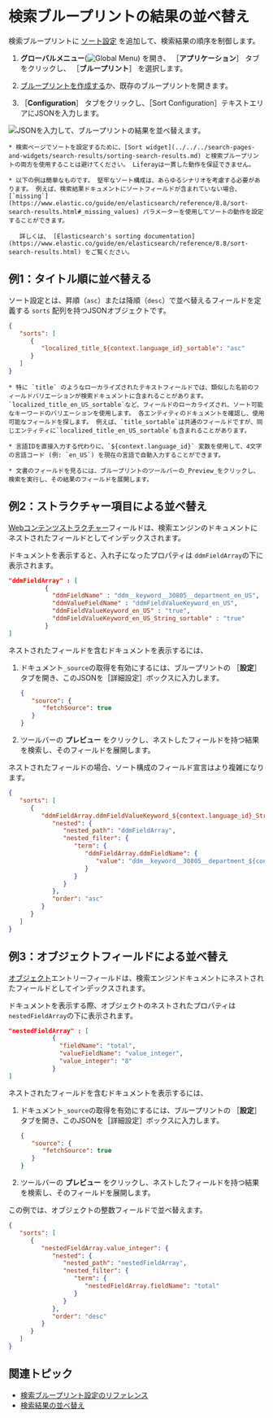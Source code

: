 # 検索ブループリントの結果の並べ替え

検索ブループリントに [ソート設定](./search-blueprints-configuration-reference.md#sort-configuration) を追加して、検索結果の順序を制御します。

1. **グローバルメニュー**(![Global Menu](../../../../images/icon-applications-menu.png)) を開き、 ［**アプリケーション**］ タブをクリックし、 ［**ブループリント**］ を選択します。

1. [ブループリントを作成する](./creating-and-managing-search-blueprints.md)か、既存のブループリントを開きます。

1. ［**Configuration**］ タブをクリックし、［Sort Configuration］テキストエリアにJSONを入力します。

![JSONを入力して、ブループリントの結果を並べ替えます。](./sorting-results-in-a-search-blueprint/images/01.png)

```{important}
* 検索ページでソートを設定するために、[Sort widget](../../../search-pages-and-widgets/search-results/sorting-search-results.md) と検索ブループリントの両方を使用することは避けてください。 Liferayは一貫した動作を保証できません。

* 以下の例は簡単なものです。 堅牢なソート構成は、あらゆるシナリオを考慮する必要があります。 例えば、検索結果ドキュメントにソートフィールドが含まれていない場合、 [`missing`](https://www.elastic.co/guide/en/elasticsearch/reference/8.8/sort-search-results.html#_missing_values) パラメーターを使用してソートの動作を設定することができます。

   詳しくは、 [Elasticsearch's sorting documentation](https://www.elastic.co/guide/en/elasticsearch/reference/8.8/sort-search-results.html) をご覧ください。
```

## 例1：タイトル順に並べ替える

ソート設定とは、昇順（`asc`）または降順（`desc`）で並べ替えるフィールドを定義する `sorts` 配列を持つJSONオブジェクトです。

```json
{
   "sorts": [
      {
         "localized_title_${context.language_id}_sortable": "asc"
      }
   ]
}
```

```{tip}
* 特に `title` のようなローカライズされたテキストフィールドでは、類似した名前のフィールドバリエーションが検索ドキュメントに含まれることがあります。 `localized_title_en_US_sortable`など、フィールドのローカライズされ、ソート可能なキーワードのバリエーションを使用します。 各エンティティのドキュメントを確認し、使用可能なフィールドを探します。 例えば、`title_sortable`は共通のフィールドですが、同じエンティティに`localized_title_en_US_sortable`も含まれることがあります。

* 言語IDを直接入力する代わりに、`${context.language_id}` 変数を使用して、4文字の言語コード (例: `en_US`) を現在の言語で自動入力することができます。

* 文書のフィールドを見るには、ブループリントのツールバーの_Preview_をクリックし、検索を実行し、その結果のフィールドを展開します。
```

## 例2：ストラクチャー項目による並べ替え

[Webコンテンツストラクチャー](../../../../content-authoring-and-management/web-content/web-content-structures.md)フィールドは、検索エンジンのドキュメントにネストされたフィールドとしてインデックスされます。

ドキュメントを表示すると、入れ子になったプロパティは `ddmFieldArray`の下に表示されます。

```json
"ddmFieldArray" : [
          {
            "ddmFieldName" : "ddm__keyword__30805__department_en_US",
            "ddmValueFieldName" : "ddmFieldValueKeyword_en_US",
            "ddmFieldValueKeyword_en_US" : "true",
            "ddmFieldValueKeyword_en_US_String_sortable" : "true"
          }
]
```

ネストされたフィールドを含むドキュメントを表示するには、

1. ドキュメント`_source`の取得を有効にするには、ブループリントの ［**設定**］ タブを開き、このJSONを［詳細設定］ボックスに入力します。

    ```json
    {
       "source": {
          "fetchSource": true
       }
    }
    ```

1. ツールバーの **プレビュー** をクリックし、ネストしたフィールドを持つ結果を検索し、そのフィールドを展開します。

ネストされたフィールドの場合、ソート構成のフィールド宣言はより複雑になります。

```json
{
   "sorts": [
      {
         "ddmFieldArray.ddmFieldValueKeyword_${context.language_id}_String_sortable": {
            "nested": {
               "nested_path": "ddmFieldArray",
               "nested_filter": {
                  "term": {
                     "ddmFieldArray.ddmFieldName": {
                        "value": "ddm__keyword__30805__department_${context.language_id}"
                     }
                  }
               }
            },
            "order": "asc"
         }
      }
   ]
}
```

## 例3：オブジェクトフィールドによる並べ替え

[オブジェクト](../../../../building-applications/objects.md)エントリーフィールドは、検索エンジンドキュメントにネストされたフィールドとしてインデックスされます。

ドキュメントを表示する際、オブジェクトのネストされたプロパティは `nestedFieldArray`の下に表示されます。

```json
"nestedFieldArray" : [
            {
              "fieldName": "total",
              "valueFieldName": "value_integer",
              "value_integer": "8"
            }
]
```

ネストされたフィールドを含むドキュメントを表示するには、

1. ドキュメント`_source`の取得を有効にするには、ブループリントの ［**設定**］ タブを開き、このJSONを［詳細設定］ボックスに入力します。

    ```json
    {
       "source": {
          "fetchSource": true
       }
    }
    ```

1. ツールバーの **プレビュー** をクリックし、ネストしたフィールドを持つ結果を検索し、そのフィールドを展開します。

この例では、オブジェクトの整数フィールドで並べ替えます。

```json
{
   "sorts": [
      {
         "nestedFieldArray.value_integer": {
            "nested": {
               "nested_path": "nestedFieldArray",
               "nested_filter": {
                  "term": {
                     "nestedFieldArray.fieldName": "total"
                  }
               }
            },
            "order": "desc"
         }
      }
   ]
}
```

## 関連トピック

* [検索ブループリント設定のリファレンス](search-blueprints-configuration-reference.md)
* [検索結果の並べ替え](../../../search-pages-and-widgets/search-results/sorting-search-results.md)
